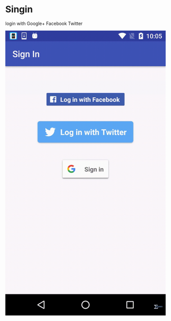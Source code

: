 # Singin
login with Google+ Facebook Twitter

![NEXUS-5-login](https://github.com/mliumeng/Singin/blob/master/Image/LGE-NEXUS-5-2016-12-22-10-05-04.gif)

